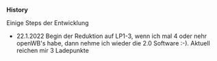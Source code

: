 **History**

Einige Steps der Entwicklung


- 22.1.2022 Begin der Reduktion auf LP1-3, wenn ich mal 4 oder nehr openWB's habe, dann nehme ich wieder die 2.0 Software :-). Aktuell reichen mir 3 Ladepunkte
